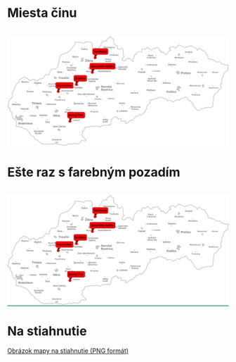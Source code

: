 
# Miesta činu

<br>
<div>
    <img src="src/svg/map.svg" alt="None">
</div>

# Ešte raz s farebným pozadím
<br>
<div style="background: #7fbda9">
    <img src="src/svg/map.svg" alt="None">
</div>

# Na stiahnutie

<a href="https://github.com/vhrmo/klub-pepeho/raw/main/src/svg/map.png" download>
  Obrázok mapy na stiahnutie (PNG formát)
</a>

